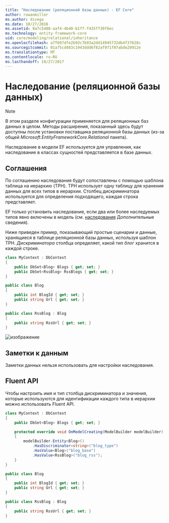```yaml
---
title: "Наследование (реляционной базы данных) - EF Core"
author: rowanmiller
ms.author: divega
ms.date: 10/27/2016
ms.assetid: 9a7c5488-aaf4-4b40-b1ff-f435ff30f6ec
ms.technology: entity-framework-core
uid: core/modeling/relational/inheritance
ms.openlocfilehash: a7f697dfe2b93c7b93a2dd14945732db4f37628c
ms.sourcegitcommit: 01a75cd483c1943ddd6f82af971f07abde20912e
ms.translationtype: MT
ms.contentlocale: ru-RU
ms.lasthandoff: 10/27/2017
---
```

# <a name="inheritance-relational-database"></a>Наследование (реляционной базы данных)

> [!NOTE]  
> В этом разделе конфигурации применяется для реляционных баз данных в целом. Методы расширения, показанный здесь будут доступны после установки поставщика реляционной базы данных (из-за общей *Microsoft.EntityFrameworkCore.Relational* пакета).

Наследование в модели EF используется для управления, как наследование в классах сущностей представляется в базе данных.

## <a name="conventions"></a>Соглашения

По соглашению наследования будут сопоставлены с помощью шаблона таблица на иерархию (TPH). TPH использует одну таблицу для хранения данных для всех типов в иерархии. Столбец дискриминатора используется для определения подходящего, каждая строка представляет.

EF только установить наследование, если два или более наследуемых типов явно включены в модель (см. [наследования](../inheritance.md) Дополнительные сведения).

Ниже приведен пример, показывающий простые сценарии и данные, хранящиеся в таблице реляционной базы данных, используя шаблон TPH. *Дискриминатора* столбца определяет, какой тип *блог* хранится в каждой строке.

<!-- [!code-csharp[Main](samples/core/relational/Modeling/Conventions/Samples/InheritanceDbSets.cs)] -->
``` csharp
class MyContext : DbContext
{
    public DbSet<Blog> Blogs { get; set; }
    public DbSet<RssBlog> RssBlogs { get; set; }
}

public class Blog
{
    public int BlogId { get; set; }
    public string Url { get; set; }
}

public class RssBlog : Blog
{
    public string RssUrl { get; set; }
}
```

![изображение](_static/inheritance-tph-data.png)

## <a name="data-annotations"></a>Заметки к данным

Заметки данных нельзя использовать для настройки наследования.

## <a name="fluent-api"></a>Fluent API

Чтобы настроить имя и тип столбца дискриминатора и значения, которые используются для идентификации каждого типа в иерархии можно использовать Fluent API.

<!-- [!code-csharp[Main](samples/core/relational/Modeling/FluentAPI/Samples/InheritanceTPHDiscriminator.cs?highlight=7,8,9,10)] -->
``` csharp
class MyContext : DbContext
{
    public DbSet<Blog> Blogs { get; set; }

    protected override void OnModelCreating(ModelBuilder modelBuilder)
    {
        modelBuilder.Entity<Blog>()
            .HasDiscriminator<string>("blog_type")
            .HasValue<Blog>("blog_base")
            .HasValue<RssBlog>("blog_rss");
    }
}

public class Blog
{
    public int BlogId { get; set; }
    public string Url { get; set; }
}

public class RssBlog : Blog
{
    public string RssUrl { get; set; }
}
```
